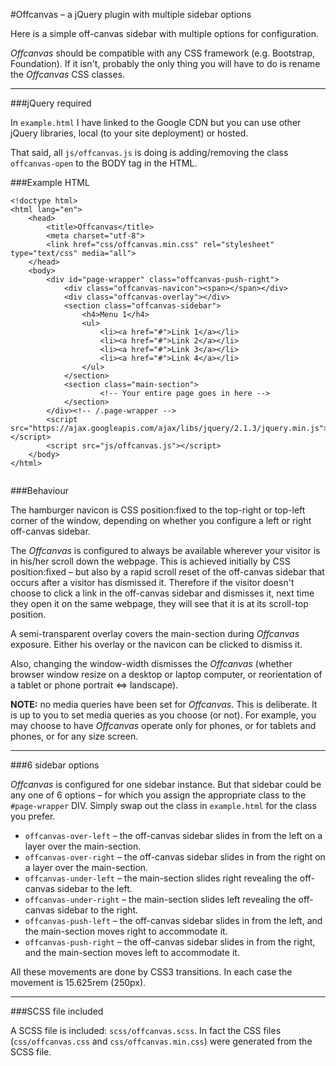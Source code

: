 #Offcanvas – a jQuery plugin with multiple sidebar options

Here is a simple off-canvas sidebar with multiple options for configuration.

_Offcanvas_ should be compatible with any CSS framework (e.g. Bootstrap, Foundation). If it isn't, probably the only thing you will have to do is rename the _Offcanvas_ CSS classes.

---

###jQuery required 

In `example.html` I have linked to the Google CDN but you can use other jQuery libraries, local (to your site deployment) or hosted.

That said, all `js/offcanvas.js` is doing is adding/removing the class `offcanvas-open` to the BODY tag in the HTML.

###Example HTML

```
<!doctype html>
<html lang="en">
	<head>
		<title>Offcanvas</title>
		<meta charset="utf-8">
		<link href="css/offcanvas.min.css" rel="stylesheet" type="text/css" media="all">
	</head>
	<body>
		<div id="page-wrapper" class="offcanvas-push-right">
			<div class="offcanvas-navicon"><span></span></div>
			<div class="offcanvas-overlay"></div>
			<section class="offcanvas-sidebar">
				<h4>Menu 1</h4>
				<ul>
					<li><a href="#">Link 1</a></li>
					<li><a href="#">Link 2</a></li>
					<li><a href="#">Link 3</a></li>
					<li><a href="#">Link 4</a></li>
				</ul>
			</section>
			<section class="main-section">
      				<!-- Your entire page goes in here -->
			</section>
		</div><!-- /.page-wrapper -->
		<script src="https://ajax.googleapis.com/ajax/libs/jquery/2.1.3/jquery.min.js"></script>
		<script src="js/offcanvas.js"></script>
	</body>
</html>
	
```

###Behaviour

The hamburger navicon is CSS position:fixed to the top-right or top-left corner of the window, depending on whether you configure a left or right off-canvas sidebar.

The _Offcanvas_ is configured to always be available wherever your visitor is in his/her scroll down the webpage. This is achieved initially by CSS position:fixed – but also by a rapid scroll reset of the off-canvas sidebar that occurs after a visitor has dismissed it. Therefore if the visitor doesn't choose to click a link in the off-canvas sidebar and dismisses it, next time they open it on the same webpage, they will see that it is at its scroll-top position.

A semi-transparent overlay covers the main-section during _Offcanvas_ exposure. Either his overlay or the navicon can be clicked to dismiss it.

Also, changing the window-width dismisses the _Offcanvas_ (whether browser window resize on a desktop or laptop computer, or reorientation of a tablet or phone portrait <=> landscape).

**NOTE:** no media queries have been set for _Offcanvas_. This is deliberate. It is up to you to set media queries as you choose (or not). For example, you may choose to have _Offcanvas_  operate only for phones, or for tablets and phones, or for any size screen.

---

###6 sidebar options

_Offcanvas_ is configured for one sidebar instance. But that sidebar could be any one of 6 options – for which you assign the appropriate class to the `#page-wrapper` DIV. Simply swap out the class in `example.html` for the class you prefer.

* `offcanvas-over-left` – the off-canvas sidebar slides in from the left on a layer over the main-section.
* `offcanvas-over-right` – the off-canvas sidebar slides in from the right on a layer over the main-section.
* `offcanvas-under-left` – the main-section slides right revealing the off-canvas sidebar to the left.
* `offcanvas-under-right` – the main-section slides left revealing the off-canvas sidebar to the right.
* `offcanvas-push-left` – the off-canvas sidebar slides in from the left, and the main-section moves right to accommodate it.
* `offcanvas-push-right` – the off-canvas sidebar slides in from the right, and the main-section moves left to accommodate it.

All these movements are done by CSS3 transitions. In each case the movement is 15.625rem (250px).

---

###SCSS file included

A SCSS file is included: `scss/offcanvas.scss`. In fact the CSS files (`css/offcanvas.css` and `css/offcanvas.min.css`) were generated from the SCSS file.
